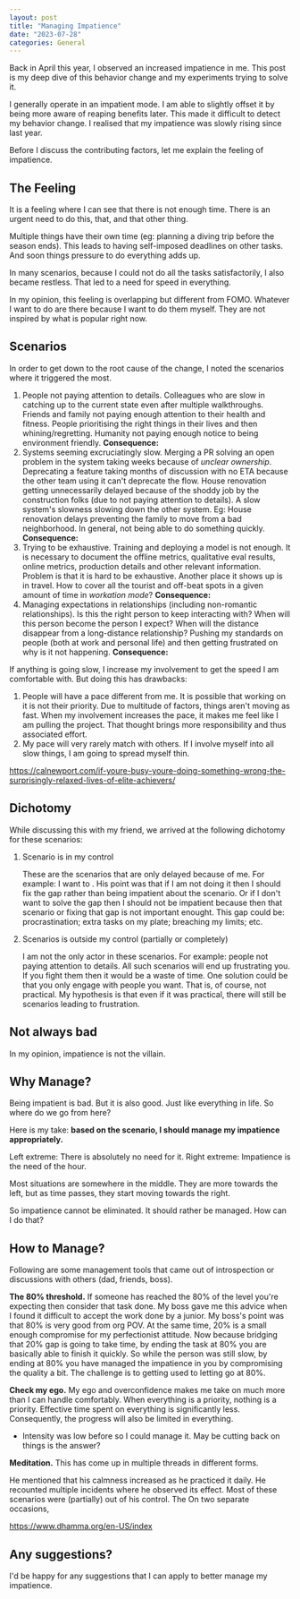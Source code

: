 ```yaml
---
layout: post
title: "Managing Impatience"
date: "2023-07-28"
categories: General
---
```


Back in April this year, I observed an increased impatience in me. This post is my deep dive of this behavior change and my experiments trying to solve it.

I generally operate in an impatient mode. I am able to slightly offset it by being more aware of reaping benefits later. This made it difficult to detect my behavior change. I realised that my impatience was slowly rising since last year.

Before I discuss the contributing factors, let me explain the feeling of impatience.

## The Feeling

It is a feeling where I can see that there is not enough time. There is an urgent need to do this, that, and that other thing.

Multiple things have their own time (eg: planning a diving trip before the season ends). This leads to having self-imposed deadlines on other tasks. And soon things pressure to do everything adds up.

In many scenarios, because I could not do all the tasks satisfactorily, I also became restless. That led to a need for speed in everything.

In my opinion, this feeling is overlapping but different from FOMO. Whatever I want to do are there because I want to do them myself. They are not inspired by what is popular right now.

## Scenarios

In order to get down to the root cause of the change, I noted the scenarios where it triggered the most.

1. People not paying attention to details. Colleagues who are slow in catching up to the current state even after multiple walkthroughs. Friends and family not paying enough attention to their health and fitness. People prioritising the right things in their lives and then whining/regretting. Humanity not paying enough notice to being environment friendly. **Consequence:**
2. Systems seeming excruciatingly slow. Merging a PR solving an open problem in the system taking weeks because of *unclear ownership*. Deprecating a feature taking months of discussion with no ETA because the other team using it can't deprecate the flow. House renovation getting unnecessarily delayed because of the shoddy job by the construction folks (due to not paying attention to details). A slow system's slowness slowing down the other system. Eg: House renovation delays preventing the family to move from a bad neighborhood. In general, not being able to do something quickly. **Consequence:**
3. Trying to be exhaustive. Training and deploying a model is not enough. It is necessary to document the offline metrics, qualitative eval results, online metrics, production details and other relevant information. Problem is that it is hard to be exhaustive. Another place it shows up is in travel. How to cover all the tourist and off-beat spots in a given amount of time in *workation mode*? **Consequence:**
4. Managing expectations in relationships (including non-romantic relationships). Is this the right person to keep interacting with? When will this person become the person I expect? When will the distance disappear from a long-distance relationship? Pushing my standards on people (both at work and personal life) and then getting frustrated on why is it not happening. **Consequence:**


<merge with consequence>

If anything is going slow, I increase my involvement to get the speed I am comfortable with. But doing this has drawbacks:

1. People will have a pace different from me. It is possible that working on it is not their priority. Due to multitude of factors, things aren't moving as fast. When my involvement increases the pace, it makes me feel like I am pulling the project. That thought brings more responsibility and thus associated effort.
2. My pace will very rarely match with others. If I involve myself into all slow things, I am going to spread myself thin.

https://calnewport.com/if-youre-busy-youre-doing-something-wrong-the-surprisingly-relaxed-lives-of-elite-achievers/



## Dichotomy

While discussing this with my friend, we arrived at the following dichotomy for these scenarios:

1. Scenario is in my control

    These are the scenarios that are only delayed because of me. For example: I want to <add>. His point was that if I am not doing it then I should fix the gap rather than being impatient about the scenario. Or if I don't want to solve the gap then I should not be impatient because then that scenario or fixing that gap is not important enought. This gap could be: procrastination; extra tasks on my plate; breaching my limits; etc.

2. Scenarios is outside my control (partially or completely)

    I am not the only actor in these scenarios. For example: people not paying attention to details. All such scenarios will end up frustrating you. If you fight them then it would be a waste of time. One solution could be that you only engage with people you want. That is, of course, not practical. My hypothesis is that even if it was practical, there will still be scenarios leading to frustration.

## Not always bad

In my opinion, impatience is not the villain.


## Why Manage?

Being impatient is bad. But it is also good. Just like everything in life. So where do we go from here?

Here is my take: **based on the scenario, I should manage my impatience appropriately.**

Left extreme: There is absolutely no need for it.
Right extreme: Impatience is the need of the hour.

Most situations are somewhere in the middle. They are more towards the left, but as time passes, they start moving towards the right.

So impatience cannot be eliminated. It should rather be managed. How can I do that?

## How to Manage?

Following are some management tools that came out of introspection or discussions with others (dad, friends, boss).

**The 80% threshold.** If someone has reached the 80% of the level you're expecting then consider that task done. My boss gave me this advice when I found it difficult to accept the work done by a junior. My boss's point was that 80% is very good from org POV. At the same time, 20% is a small enough compromise for my perfectionist attitude. Now because bridging that 20% gap is going to take time, by ending the task at 80% you are basically able to finish it quickly. So while the person was still slow, by ending at 80% you have managed the impatience in you by compromising the quality a bit. The challenge is to getting used to letting go at 80%.

**Check my ego.** My ego and overconfidence makes me take on much more than I can handle comfortably. When everything is a priority, nothing is a priority. Effective time spent on everything is significantly less. Consequently, the progress will also be limited in everything.

- Intensity was low before so I could manage it. May be cutting back on things is the answer?

**Meditation.** This has come up in multiple threads in different forms.

He mentioned that his calmness increased as he practiced it daily. He recounted multiple incidents where he observed its effect. Most of these scenarios were (partially) out of his control. The On two separate occasions,  <huberman><vippasna><Elliot yoga>


https://www.dhamma.org/en-US/index


## Any suggestions?

I'd be happy for any suggestions that I can apply to better manage my impatience.
